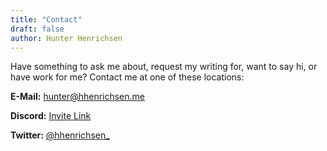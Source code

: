 ```yaml
---
title: "Contact"
draft: false
author: Hunter Henrichsen
---
```


Have something to ask me about, request my writing for, want to say hi, 
or have work for me? Contact me at one of these locations:

**E-Mail:** [hunter@hhenrichsen.me](mailto://hunter@hhenrichsen.me)

**Discord:** [Invite Link](https://discord.hhenrichsen.me/)

**Twitter:** [@hhenrichsen\_](https://twitter.com/hhenrichsen\_)
